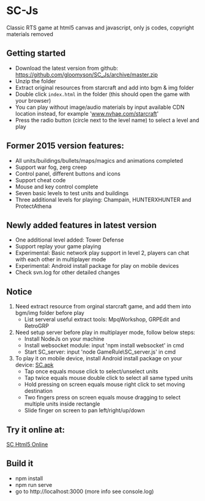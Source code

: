 # SC-Js
Classic RTS game at html5 canvas and javascript, only js codes, copyright materials removed

## Getting started
* Download the latest version from github: https://github.com/gloomyson/SC_Js/archive/master.zip
* Unzip the folder
* Extract original resources from starcraft and add into bgm & img folder
* Double click `index.html` in the folder (this should open the game with your browser)
* You can play without image/audio materials by input available CDN location instead, for example 'www.nvhae.com/starcraft'
* Press the radio button (circle next to the level name) to select a level and play

## Former 2015 version features:
* All units/buildings/bullets/maps/magics and animations completed
* Support war fog, zerg creep
* Control panel, different buttons and icons
* Support cheat code
* Mouse and key control complete
* Seven basic levels to test units and buildings
* Three additional levels for playing: Champain, HUNTERXHUNTER and ProtectAthena

## Newly added features in latest version
* One additional level added: Tower Defense
* Support replay your game playing
* Experimental: Basic network play support in level 2, players can chat with each other in multiplayer mode
* Experimental: Android install package for play on mobile devices
* Check svn.log for other detailed changes

## Notice
1. Need extract resource from orginal starcraft game, and add them into bgm/img folder before play
	* List serveral useful extract tools: MpqWorkshop, GRPEdit and RetroGRP
2. Need setup server before play in multiplayer mode, follow below steps:
	* Install NodeJs on your machine
	* Install websocket module: input 'npm install websocket' in cmd
	* Start SC_server: input 'node GameRule\SC_server.js' in cmd
3. To play it on mobile device, install Android install package on your device: [SC.apk](http://www.nvhae.com/starcraft/starcraft.apk)
	* Tap once equals mouse click to select/unselect units
	* Tap twice equals mouse double click to select all same typed units
	* Hold pressing on screen equals mouse right click to set moving destination
	* Two fingers press on screen equals mouse dragging to select multiple units inside rectangle
	* Slide finger on screen to pan left/right/up/down
	
## Try it online at:
[SC Html5 Online](http://www.nvhae.com/starcraft/)

## Build it
* npm install
* npm run serve
* go to http://localhost:3000 (more info see console.log)

